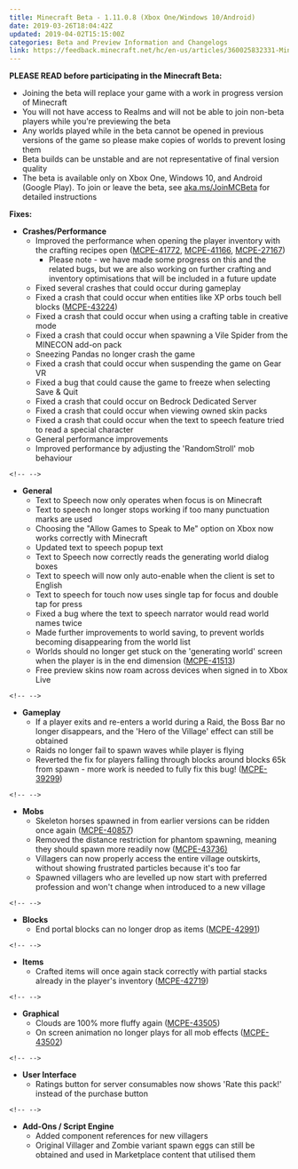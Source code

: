```yaml
---
title: Minecraft Beta - 1.11.0.8 (Xbox One/Windows 10/Android)
date: 2019-03-26T18:04:42Z
updated: 2019-04-02T15:15:00Z
categories: Beta and Preview Information and Changelogs
link: https://feedback.minecraft.net/hc/en-us/articles/360025832331-Minecraft-Beta-1-11-0-8-Xbox-One-Windows-10-Android-
---
```


**PLEASE READ before participating in the Minecraft Beta:**

-   Joining the beta will replace your game with a work in progress version of Minecraft
-   You will not have access to Realms and will not be able to join non-beta players while you\'re previewing the beta
-   Any worlds played while in the beta cannot be opened in previous versions of the game so please make copies of worlds to prevent losing them
-   Beta builds can be unstable and are not representative of final version quality
-   The beta is available only on Xbox One, Windows 10, and Android (Google Play). To join or leave the beta, see [aka.ms/JoinMCBeta](http://aka.ms/JoinMCBeta) for detailed instructions

**Fixes:**

-   **Crashes/Performance**
    -   Improved the performance when opening the player inventory with the crafting recipes open ([MCPE-41772](https://bugs.mojang.com/browse/MCPE-41772), [MCPE-41166](https://bugs.mojang.com/browse/MCPE-41166), [MCPE-27167](https://bugs.mojang.com/browse/MCPE-27167))
        -   Please note - we have made some progress on this and the related bugs, but we are also working on further crafting and inventory optimisations that will be included in a future update
    -   Fixed several crashes that could occur during gameplay
    -   Fixed a crash that could occur when entities like XP orbs touch bell blocks ([MCPE-43224](https://bugs.mojang.com/browse/MCPE-43224))
    -   Fixed a crash that could occur when using a crafting table in creative mode 
    -   Fixed a crash that could occur when spawning a Vile Spider from the MINECON add-on pack 
    -   Sneezing Pandas no longer crash the game 
    -   Fixed a crash that could occur when suspending the game on Gear VR 
    -   Fixed a bug that could cause the game to freeze when selecting Save & Quit 
    -   Fixed a crash that could occur on Bedrock Dedicated Server 
    -   Fixed a crash that could occur when viewing owned skin packs 
    -   Fixed a crash that could occur when the text to speech feature tried to read a special character 
    -   General performance improvements 
    -   Improved performance by adjusting the \'RandomStroll\' mob behaviour 

```{=html}
<!-- -->
```
-   **General**
    -   Text to Speech now only operates when focus is on Minecraft 
    -   Text to speech no longer stops working if too many punctuation marks are used 
    -   Choosing the \"Allow Games to Speak to Me\" option on Xbox now works correctly with Minecraft 
    -   Updated text to speech popup text 
    -   Text to Speech now correctly reads the generating world dialog boxes 
    -   Text to speech will now only auto-enable when the client is set to English 
    -   Text to speech for touch now uses single tap for focus and double tap for press 
    -   Fixed a bug where the text to speech narrator would read world names twice 
    -   Made further improvements to world saving, to prevent worlds becoming disappearing from the world list
    -   Worlds should no longer get stuck on the \'generating world\' screen when the player is in the end dimension ([MCPE-41513](https://bugs.mojang.com/browse/MCPE-41513))
    -   Free preview skins now roam across devices when signed in to Xbox Live

```{=html}
<!-- -->
```
-   **Gameplay**
    -   If a player exits and re-enters a world during a Raid, the Boss Bar no longer disappears, and the \'Hero of the Village\' effect can still be obtained
    -   Raids no longer fail to spawn waves while player is flying
    -   Reverted the fix for players falling through blocks around blocks 65k from spawn - more work is needed to fully fix this bug! ([MCPE-39299](https://bugs.mojang.com/browse/MCPE-39299)) 

```{=html}
<!-- -->
```
-   **Mobs**
    -   Skeleton horses spawned in from earlier versions can be ridden once again ([MCPE-40857](https://bugs.mojang.com/browse/MCPE-40857))
    -   Removed the distance restriction for phantom spawning, meaning they should spawn more readily now ([MCPE-43736)](https://bugs.mojang.com/browse/MCPE-43736)
    -   Villagers can now properly access the entire village outskirts, without showing frustrated particles because it\'s too far 
    -   Spawned villagers who are levelled up now start with preferred profession and won\'t change when introduced to a new village

```{=html}
<!-- -->
```
-   **Blocks**
    -   End portal blocks can no longer drop as items ([MCPE-42991](https://bugs.mojang.com/browse/MCPE-42991))

```{=html}
<!-- -->
```
-   **Items**
    -   Crafted items will once again stack correctly with partial stacks already in the player\'s inventory ([MCPE-42719](https://bugs.mojang.com/browse/MCPE-42719)) 

```{=html}
<!-- -->
```
-   **Graphical**
    -   Clouds are 100% more fluffy again ([MCPE-43505](https://bugs.mojang.com/browse/MCPE-43505))
    -   On screen animation no longer plays for all mob effects ([MCPE-43502](https://bugs.mojang.com/browse/MCPE-43502)) 

```{=html}
<!-- -->
```
-   **User Interface**
    -   Ratings button for server consumables now shows \'Rate this pack!\' instead of the purchase button 

```{=html}
<!-- -->
```
-   **Add-Ons / Script Engine**
    -   Added component references for new villagers 
    -   Original Villager and Zombie variant spawn eggs can still be obtained and used in Marketplace content that utilised them
